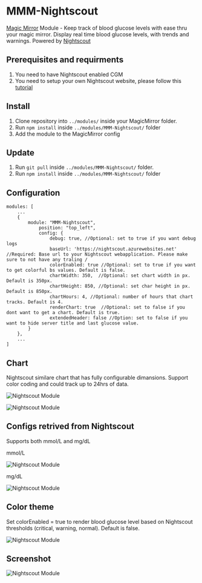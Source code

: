# MMM-Nightscout
[Magic Mirror](https://magicmirror.builders/) Module - Keep track of blood glucose levels with ease thru your magic mirror. Display real time blood glucose levels, with trends and warnings. Powered by [Nightscout](http://www.nightscout.info/)

## Prerequisites and requirments
1. You need to have Nightscout enabled CGM 
2. You need to setup your own Nightscout website, please follow this [tutorial](http://www.nightscout.info/wiki/welcome)

## Install
1. Clone repository into ``../modules/`` inside your MagicMirror folder.
2. Run ``npm install`` inside ``../modules/MMM-Nightscout/`` folder
3. Add the module to the MagicMirror config

## Update
1. Run ``git pull`` inside ``../modules/MMM-Nightscout/`` folder.
2. Run ``npm install`` inside ``../modules/MMM-Nightscout/`` folder

## Configuration
```
modules: [
    ...
    {
        module: "MMM-Nightscout",
            position: "top_left",
            config: {
                debug: true, //Optional: set to true if you want debug logs
                baseUrl: 'https://nightscout.azurewebsites.net' //Required: Base url to your Nightscout webapplication. Please make sure to not have any traling /
                colorEnabled: true //Optional: set to true if you want to get colorful bs values. Default is false.
                chartWidth: 350,  //Optional: set chart width in px. Default is 350px.
                chartHeight: 850, //Optional: set char height in px. Default is 850px. 
                chartHours: 4, //Optional: number of hours that chart tracks. Default is 4. 
                renderChart: true  //Optional: set to false if you dont want to get a chart. Default is true.
                extendedHeader: false //Option: set to false if you want to hide server title and last glucose value.
        }
    },
    ...
]
```

## Chart
Nightscout similare chart that has fully configurable dimansions. Support color coding and could track up to 24hrs of data. 

![Nightscout Module](https://github.com/bureus/MMM-Nightscout/blob/master/docs/screenshot-4.PNG)

![Nightscout Module](https://github.com/bureus/MMM-Nightscout/blob/master/docs/screenshot-5.PNG)

## Configs retrived from Nightscout
Supports both mmol/L and mg/dL

mmol/L

![Nightscout Module](https://github.com/bureus/MMM-Nightscout/blob/master/docs/screenshot.PNG)

mg/dL

![Nightscout Module](https://github.com/bureus/MMM-Nightscout/blob/master/docs/screenshot-2.PNG)

## Color theme
Set colorEnabled = true to render blood glucose level based on Nightscout thresholds (critical, warning, normal). Default is false. 

![Nightscout Module](https://github.com/bureus/MMM-Nightscout/blob/master/docs/screenshot-3.PNG)


## Screenshot

![Nightscout Module](https://github.com/bureus/MMM-Nightscout/blob/master/docs/screenshot.PNG)
